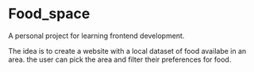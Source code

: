# Food_space
A personal project for learning frontend development.

The idea is to create a website with a local dataset of food availabe in an area. the user can pick the area and filter their preferences for food.
